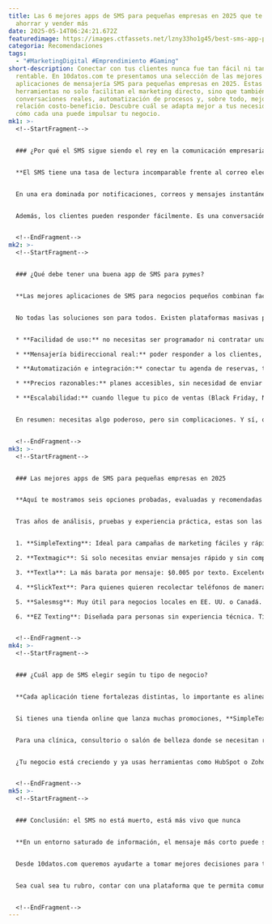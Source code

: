 ```yaml
---
title: Las 6 mejores apps de SMS para pequeñas empresas en 2025 que te harán
  ahorrar y vender más
date: 2025-05-14T06:24:21.672Z
featuredimage: https://images.ctfassets.net/lzny33ho1g45/best-sms-app-p-img/7d334900fe1489c61b4b39cdf857bd6a/best-sms-app-hero.jpg?w=1520&fm=avif&q=31&fit=thumb&h=760
categoria: Recomendaciones
tags:
  - "#MarketingDigital #Emprendimiento #Gaming"
short-description: Conectar con tus clientes nunca fue tan fácil ni tan
  rentable. En 10datos.com te presentamos una selección de las mejores
  aplicaciones de mensajería SMS para pequeñas empresas en 2025. Estas
  herramientas no solo facilitan el marketing directo, sino que también permiten
  conversaciones reales, automatización de procesos y, sobre todo, mejor
  relación costo-beneficio. Descubre cuál se adapta mejor a tus necesidades y
  cómo cada una puede impulsar tu negocio.
mk1: >-
  <!--StartFragment-->


  ### ¿Por qué el SMS sigue siendo el rey en la comunicación empresarial?


  **El SMS tiene una tasa de lectura incomparable frente al correo electrónico y permite una interacción rápida y directa.**


  En una era dominada por notificaciones, correos y mensajes instantáneos, el SMS mantiene su reinado silencioso pero efectivo. ¿Por qué? Porque la mayoría de las personas lee un mensaje de texto casi de inmediato, mientras que los correos pueden quedar olvidados por días (o para siempre). Para pequeñas empresas, esta es una oportunidad de oro: confirmaciones de pedidos, recordatorios de citas, promociones especiales o simples actualizaciones logísticas se convierten en contactos valiosos y personalizados.


  Además, los clientes pueden responder fácilmente. Es una conversación bidireccional que aporta cercanía y confianza. A diferencia de los correos, donde el “no-reply” es casi la norma, los SMS abren una puerta directa con tus consumidores. Esta simpleza, sumada a la posibilidad de automatizar mensajes y gestionar respuestas, hace del SMS una herramienta aún vigente, eficiente y más necesaria que nunca.


  <!--EndFragment-->
mk2: >-
  <!--StartFragment-->


  ### ¿Qué debe tener una buena app de SMS para pymes?


  **Las mejores aplicaciones de SMS para negocios pequeños combinan facilidad de uso, automatización, precios accesibles e integración con otras plataformas.**


  No todas las soluciones son para todos. Existen plataformas masivas para campañas políticas o grandes corporaciones, pero muchas de estas son excesivas o complejas para un emprendedor o una pyme. Por eso, los criterios para seleccionar las mejores opciones incluyen:


  * **Facilidad de uso:** no necesitas ser programador ni contratar una agencia. Estas apps son intuitivas, con interfaces amigables y sin curvas de aprendizaje abrumadoras.

  * **Mensajería bidireccional real:** poder responder a los clientes, y que ellos te respondan como en una conversación normal, es clave.

  * **Automatización e integración:** conectar tu agenda de reservas, tu CRM o tus formularios web para enviar mensajes automáticos es una ventaja competitiva.

  * **Precios razonables:** planes accesibles, sin necesidad de enviar miles de mensajes al mes. Paga solo lo que usas o elige paquetes pequeños.

  * **Escalabilidad:** cuando llegue tu pico de ventas (Black Friday, Navidad), puedes escalar sin romper tu presupuesto.


  En resumen: necesitas algo poderoso, pero sin complicaciones. Y sí, que esté en español o con buena atención en caso de dudas tampoco viene mal.


  <!--EndFragment-->
mk3: >-
  <!--StartFragment-->


  ### Las mejores apps de SMS para pequeñas empresas en 2025


  **Aquí te mostramos seis opciones probadas, evaluadas y recomendadas por expertos en tecnología.**


  Tras años de análisis, pruebas y experiencia práctica, estas son las plataformas que destacan en 2025:


  1. **SimpleTexting**: Ideal para campañas de marketing fáciles y rápidas. Desde $39 al mes, permite enviar mensajes masivos, automatizar respuestas y hasta lanzar encuestas o concursos. Perfecta para quienes buscan impacto con poco esfuerzo.

  2. **Textmagic**: Si solo necesitas enviar mensajes rápido y sin complicaciones, esta es tu app. Funciona por créditos prepagos (desde $0.049 por SMS) y se adapta bien a negocios que no quieren suscribirse a planes fijos.

  3. **Textla**: La más barata por mensaje: $0.005 por texto. Excelente atención al cliente y onboarding. Aunque no tiene integraciones nativas, con Zapier puedes automatizar fácilmente tus flujos.

  4. **SlickText**: Para quienes quieren recolectar teléfonos de manera profesional. Ofrece formularios, pop-ups y programas de lealtad. Es potente y versátil, ideal para negocios que apuestan fuerte al marketing digital.

  5. **Salesmsg**: Muy útil para negocios locales en EE. UU. o Canadá. Permite crear números locales, reenviar llamadas y usar un bot de IA opcional para atención automatizada. Su integración con CRMs lo convierte en una opción muy completa.

  6. **EZ Texting**: Diseñada para personas sin experiencia técnica. Tiene una guía paso a paso para cada función y soporte disponible. Desde $25 al mes, es una opción segura y amigable para empezar sin miedo.


  <!--EndFragment-->
mk4: >-
  <!--StartFragment-->


  ### ¿Cuál app de SMS elegir según tu tipo de negocio?


  **Cada aplicación tiene fortalezas distintas, lo importante es alinear tus necesidades con las características que ofrece.**


  Si tienes una tienda online que lanza muchas promociones, **SimpleTexting** o **SlickText** son tus aliadas por su capacidad de crear listas, campañas automatizadas y seguimiento de datos.


  Para una clínica, consultorio o salón de belleza donde se necesitan recordatorios y confirmaciones rápidas, **Textmagic** o **Textla** brillan por su sencillez y bajo costo. También son ideales para freelancers o autónomos que desean mantener comunicación profesional sin invertir demasiado.


  ¿Tu negocio está creciendo y ya usas herramientas como HubSpot o Zoho CRM? Entonces, **Salesmsg** es perfecta por su integración con estos sistemas. Y si no tienes experiencia digital, pero quieres comenzar ya sin enredarte, **EZ Texting** te ofrece todo con una curva de aprendizaje casi nula.


  <!--EndFragment-->
mk5: >-
  <!--StartFragment-->


  ### Conclusión: el SMS no está muerto, está más vivo que nunca


  **En un entorno saturado de información, el mensaje más corto puede ser el más poderoso.**


  Desde 10datos.com queremos ayudarte a tomar mejores decisiones para tu emprendimiento. Y pocas herramientas ofrecen tanto valor con tan poca inversión como una app de SMS bien utilizada. Las tasas de apertura, la posibilidad de automatización, la personalización del mensaje y el bajo costo hacen de estas aplicaciones una elección inteligente para empresas de cualquier tamaño.


  Sea cual sea tu rubro, contar con una plataforma que te permita comunicarte de forma directa, eficiente y humana con tus clientes marcará la diferencia. Aprovecha estas herramientas para fidelizar, vender más y dar un mejor servicio. Porque al final del día, un mensaje oportuno puede convertir a un cliente casual en un cliente para toda la vida.


  <!--EndFragment-->
---
```

